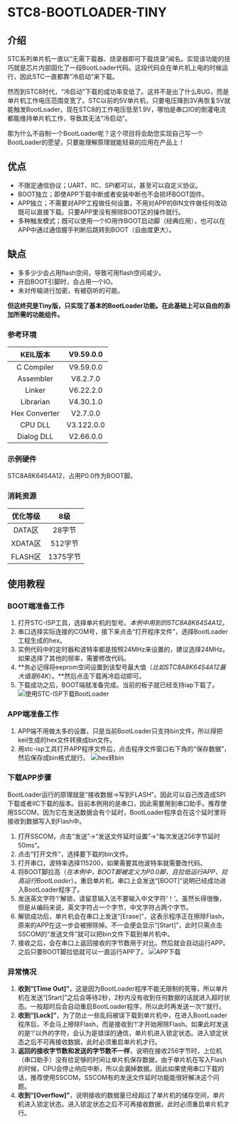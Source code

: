 # STC8-BOOTLOADER-TINY

## 介绍
STC系列单片机一直以“无需下载器、烧录器即可下载烧录”闻名。实现该功能的技巧就是芯片内部固化了一段BootLoader代码。这段代码会在单片机上电的时候运行，因此STC一直都靠“冷启动”来下载。

然而到STC8时代，“冷启动”下载的成功率变低了。这并不是出了什么BUG，而是单片机工作电压范围变宽了。STC以前的5V单片机，只要电压降到3V再恢复5V就能触发BootLoader。现在STC8的工作电压低至1.9V，哪怕是串口IO的倒灌电流都能维持单片机工作，导致其无法“冷启动”。

那为什么不自制一个BootLoader呢？这个项目将会助您实现自己写一个BootLoader的愿望，只要能理解原理就能轻易的应用在产品上！

## 优点
* 不限定通信协议；UART、IIC、SPI都可以，甚至可以自定义协议。
* BOOT独立；即使APP下载中断或者安装中断也不会损坏BOOT固件。
* APP独立；不需要对APP工程做任何设置，不用对APP的BIN文件做任何改动既可以直接下载。只要APP里没有擦除BOOT区的操作就行。
* 多种触发模式；既可以使用一个IO用作BOOT启动脚（经典应用），也可以在APP中通过通信握手判断后跳转到BOOT（自由度更大）。

## 缺点
* 多多少少会占用flash空间，导致可用flash空间减少。
* 开启BOOT引脚时，会占用一个IO。
* 未对传输进行加密，有被窃听的可能。

**但这终究是Tiny版，只实现了基本的BootLoader功能。在此基础上可以自由的添加所需的功能组件。**

### 参考环境

| KEIL版本  | V9.59.0.0  |
| :------------: | :------------: |
| C Compiler  | V9.59.0.0  |
| Assembler  | V8.2.7.0  |
| Linker  | V6.22.2.0  |
| Librarian  | V4.30.1.0  |
| Hex Converter  | V2.7.0.0  |
| CPU DLL  | V3.122.0.0  |
| Dialog DLL  | V2.66.0.0  |

### 示例硬件

STC8A8K64S4A12，占用P0.0作为BOOT脚。

### 消耗资源

| 优化等级  | 8级  |
| :------------: | :------------: |
| DATA区  | 28字节  |
| XDATA区 | 512字节  |
| FLASH区  | 1375字节  |

## 使用教程

### BOOT端准备工作
1. 打开STC-ISP工具，选择单片机的型号。*本例中用到的STC8A8K64S4A12*。
2. 串口选择实际连接的COM号，接下来点击“打开程序文件”，选择BootLoader工程生成的hex。
3. 实例代码中的定时器和波特率都是按照24MHz来设置的，建议选择24MHz。如果选择了其他的频率，需要修改代码。
4. **务必记得将eeprom空间设置到该型号最大值（*比如STC8A8K64S4A12最大值是64K*）。**然后点击下载再冷启动即可。
5. 下载成功之后，BOOT端就准备完成。当前的板子就已经支持iap下载了。
![使用STC-ISP下载BootLoader](https://gitee.com/jackchio/stc8-bootloader-tiny/raw/master/%E5%9B%BE%E7%89%87/stc-isp%E8%AE%BE%E7%BD%AE.gif "使用STC-ISP下载BootLoader")

### APP端准备工作
1. APP端不用做太多的设置，只是当前BootLoader只支持bin文件，所以得把keil生成的hex文件转换成bin文件。
2. 用stc-isp工具打开APP程序文件后，点击程序文件窗口右下角的“保存数据”，然后保存成bin格式就行。
![hex转bin](https://gitee.com/jackchio/stc8-bootloader-tiny/raw/master/%E5%9B%BE%E7%89%87/hex%E8%BD%ACbin.gif "hex转bin")

### 下载APP步骤
BootLoader运行的原理就是“接收数据->写到FLASH”。因此可以自己改造成SPI下载或者IIC下载的版本。目前本例用的是串口，因此需要用到串口助手。推荐使用SSCOM，因为它在发送数据会有个延时，BootLoader程序会在这个延时里将接收到数据写入到Flash中。
1. 打开SSCOM，点击“发送”->“发送文件延时设置”->“每次发送256字节延时50ms”。
2. 点击“打开文件”，选择要下载的bin文件。
3. 打开串口，波特率选择115200，如果需要其他波特率就需要改代码。
4. 将BOOT脚拉高（*在本例中，BOOT脚被定义为P0.0脚，且拉低运行APP、拉高运行BootLoader*）。重启单片机，串口上会发送“[BOOT]”说明已经成功进入BootLoader程序了。
5. 发送英文字符‘!’解锁，请留意输入法不要输入中文字符‘！’。虽然长得很像，但是从编码来说，英文字符占一个字节，中文字符占两个字节。
6. 解锁成功后，单片机会在串口上发送“[Erase]”，这表示程序正在擦除Flash，原来的APP在这一步会被擦除掉。不一会便会显示“[Start]”，此时只需点击SSCOM的“发送文件”就可以把bin文件下载到单片机中。
7. 接收之后，会在串口上返回接收的字节数用于对比。然后就会自动运行APP。之后只要BOOT脚拉低就可以一直运行APP了。
![APP下载](https://gitee.com/jackchio/stc8-bootloader-tiny/raw/master/%E5%9B%BE%E7%89%87/bin%E4%B8%8B%E8%BD%BD.gif)

### 异常情况
1. **收到“[Time Out]”**，这是因为BootLoader程序不能无限制的死等，所以单片机在发送“[Start]”之后会等待2秒，2秒内没有收到任何数据的话就进入超时状态。一般超时后会自动重启BootLoader程序，所以此时再发送一次‘!’就行。
2. **收到“[Lock]”**，为了防止一些乱码被误下载到单片机中，在进入BootLoader程序后，不会马上擦除Flash，而是接收到‘!’才开始擦除Flash。如果此时发送的是‘!’以外的字符，会认为是错误的通信，单片机进入锁定状态。进入锁定状态之后不可再接收数据，此时必须重启单片机才行。
3. **返回的接收字节数和发送的字节数不一样**，说明在接收256字节时，上位机（串口助手）没有给足够的时间让单片机保存数据，由于单片机在写入Flash的时候，CPU会停止响应中断，所以会漏掉数据。因此如果使用串口下载的话，推荐使用SSCOM，SSCOM有的发送文件延时功能能很好解决这个问题。
4. **收到“[Overflow]”**，说明接收的数据量已经超过了单片机的储存空间，单片机进入锁定状态。进入锁定状态之后不可再接收数据，此时必须重启单片机才行。


